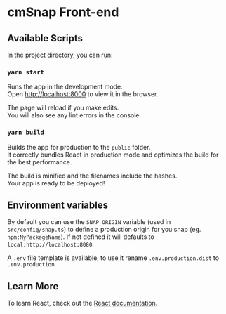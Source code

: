 # cmSnap Front-end

## Available Scripts

In the project directory, you can run:

### `yarn start`

Runs the app in the development mode.\
Open [http://localhost:8000](http://localhost:8000) to view it in the browser.

The page will reload if you make edits.\
You will also see any lint errors in the console.

### `yarn build`

Builds the app for production to the `public` folder.\
It correctly bundles React in production mode and optimizes the build for the best performance.

The build is minified and the filenames include the hashes.\
Your app is ready to be deployed!

## Environment variables

By default you can use the `SNAP_ORIGIN` variable (used in `src/config/snap.ts`) to define a production origin for you
snap (eg. `npm:MyPackageName`). If not defined it will defaults to `local:http://localhost:8080`.

A `.env` file template is available, to use it rename `.env.production.dist` to `.env.production`

## Learn More

To learn React, check out the [React documentation](https://reactjs.org/).
